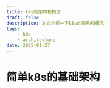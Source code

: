 ```yaml
---
title: k8s的架构和概念
draft: false
description: 本文介绍一下k8s的架构和概念
tags:
    - k8s
    - architecture
date: 2025-01-27
---
```


# 简单k8s的基础架构

